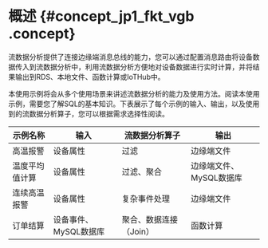 # 概述 {#concept_jp1_fkt_vgb .concept}

流数据分析提供了连接边缘端消息总线的能力，您可以通过配置消息路由将设备数据传入到流数据分析中，利用流数据分析方便地对设备数据进行实时计算，并将结果输出到RDS、本地文件、函数计算或IoTHub中。

本使用示例将会从多个使用场景来讲述流数据分析的能力及使用方法。阅读本使用示例，需要您了解SQL的基本知识。下表展示了每个示例的输入、输出，以及使用到的流数据分析算子，您可以根据需求选择性阅读。

|示例名称|输入|流数据分析算子|输出|
|----|--|-------|--|
|高温报警|设备属性|过滤|边缘端文件|
|温度平均值计算|设备属性|过滤、聚合|边缘端文件、MySQL数据库|
|连续高温报警|设备属性|复杂事件处理|边缘端文件|
|订单结算|设备事件、MySQL数据库|聚合、数据连接（Join）|函数计算|

